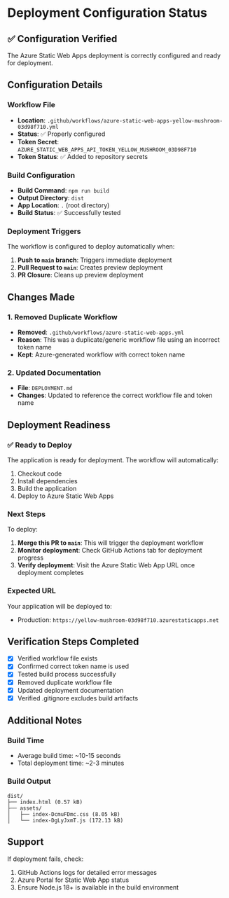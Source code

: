 # Deployment Configuration Status

## ✅ Configuration Verified

The Azure Static Web Apps deployment is correctly configured and ready for deployment.

## Configuration Details

### Workflow File
- **Location**: `.github/workflows/azure-static-web-apps-yellow-mushroom-03d98f710.yml`
- **Status**: ✅ Properly configured
- **Token Secret**: `AZURE_STATIC_WEB_APPS_API_TOKEN_YELLOW_MUSHROOM_03D98F710`
- **Token Status**: ✅ Added to repository secrets

### Build Configuration
- **Build Command**: `npm run build`
- **Output Directory**: `dist`
- **App Location**: `.` (root directory)
- **Build Status**: ✅ Successfully tested

### Deployment Triggers
The workflow is configured to deploy automatically when:
1. **Push to `main` branch**: Triggers immediate deployment
2. **Pull Request to `main`**: Creates preview deployment
3. **PR Closure**: Cleans up preview deployment

## Changes Made

### 1. Removed Duplicate Workflow
- **Removed**: `.github/workflows/azure-static-web-apps.yml`
- **Reason**: This was a duplicate/generic workflow file using an incorrect token name
- **Kept**: Azure-generated workflow with correct token name

### 2. Updated Documentation
- **File**: `DEPLOYMENT.md`
- **Changes**: Updated to reference the correct workflow file and token name

## Deployment Readiness

### ✅ Ready to Deploy
The application is ready for deployment. The workflow will automatically:
1. Checkout code
2. Install dependencies
3. Build the application
4. Deploy to Azure Static Web Apps

### Next Steps
To deploy:
1. **Merge this PR to `main`**: This will trigger the deployment workflow
2. **Monitor deployment**: Check GitHub Actions tab for deployment progress
3. **Verify deployment**: Visit the Azure Static Web App URL once deployment completes

### Expected URL
Your application will be deployed to:
- Production: `https://yellow-mushroom-03d98f710.azurestaticapps.net`

## Verification Steps Completed

- [x] Verified workflow file exists
- [x] Confirmed correct token name is used
- [x] Tested build process successfully
- [x] Removed duplicate workflow file
- [x] Updated deployment documentation
- [x] Verified .gitignore excludes build artifacts

## Additional Notes

### Build Time
- Average build time: ~10-15 seconds
- Total deployment time: ~2-3 minutes

### Build Output
```
dist/
├── index.html (0.57 kB)
├── assets/
│   ├── index-DcmuFDmc.css (8.05 kB)
│   └── index-DgLyJxmT.js (172.13 kB)
```

## Support
If deployment fails, check:
1. GitHub Actions logs for detailed error messages
2. Azure Portal for Static Web App status
3. Ensure Node.js 18+ is available in the build environment
